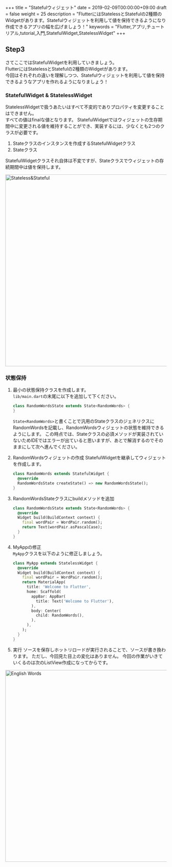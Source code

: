 +++
title = "Statefulウィジェット"
date = 2019-02-09T00:00:00+09:00
draft = false
weight = 25
description = "FlutterにはStatelessとStatefulの2種類のWidgetがあります。Statefulウィジェットを利用して値を保持できるようになり作成できるアプリの幅を広げましょう！"
keywords = "Flutter,アプリ,チュートリアル,tutorial,入門,StatefulWidget,StatelessWidget"
+++

## Step3

さてここではStatefulWidgetを利用していきましょう。  
FlutterにはStatelessとStatefulの2種類のWidgetがあります。   
今回はそれぞれの違いを理解しつつ、Statefulウィジェットを利用して値を保持できるようなアプリを作れるようになりましょう！

### StatefulWidget & StatelessWidget

StatelessWidgetで扱うあたいはすべて不変的でありプロパティを変更することはできません。  
すべての値はfinalな値となります。
StatefulWidgetではウィジェットの生存期間中に変更される値を維持することができ、実装するには、少なくとも2つのクラスが必要です。

1) Stateクラスのインスタンスを作成するStatefulWidgetクラス  
2) Stateクラス

StatefulWidgetクラスそれ自体は不変ですが、Stateクラスでウィジェットの存続期間中は値を保持します。

<img src="https://flutter.ctrnost.com/images/tutorial/05/01_Stateless_Stateful.png" width="600px"  alt="Stateless&Stateful" />

### 状態保持

1. 最小の状態保持クラスを作成します。  
``lib/main.dart``の末尾に以下を追加して下ください。

    ```dart
    class RandomWordsState extends State<RandomWords> {
    }
    ```

    ``State<RandomWords>``と書くことで汎用のStateクラスのジェネリクスにRandomWordsを記載し、RandomWordsウィジェットの状態を維持できるようにします。
    この時点では、Stateクラスの必須メソッドが実装されていないためIDEではエラーが出ていると思いますが、あとで解消するのでそのままにして次へ進んでください。

2. RandomWordsウィジェットの作成
StatefulWidgetを継承してウィジェットを作成します。

    ```dart
    class RandomWords extends StatefulWidget {
      @override
      RandomWordsState createState() => new RandomWordsState();
    }
    ```

3. RandomWordsStateクラスにbuildメソッドを追加

    ```dart
    class RandomWordsState extends State<RandomWords> {
      @override
      Widget build(BuildContext context) {
        final wordPair = WordPair.random();
        return Text(wordPair.asPascalCase);
      }
    }
    ```

4. MyAppの修正   
``MyApp``クラスを以下のように修正しましょう。

    ```dart
    class MyApp extends StatelessWidget {
      @override
      Widget build(BuildContext context) {
        final wordPair = WordPair.random();
        return MaterialApp(
          title: 'Welcome to Flutter',
          home: Scaffold(
            appBar: AppBar(
              title: Text('Welcome to Flutter'),
            ),
            body: Center(
              child: RandomWords(),
            ),
          ),
        );
      }
    }
    ```

5. 実行
ソースを保存しホットリロードが実行されることで、ソースが書き換わります。
ただし、今回見た目上の変化はありません。
今回の作業がいきていくるのは次のListView作成になってからです。
<img src="https://flutter.ctrnost.com/images/tutorial/04/01_english_words.png" width="600px"  alt="English Words">


